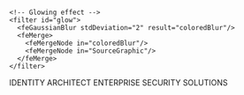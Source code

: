 <svg xmlns="http://www.w3.org/2000/svg" viewBox="0 0 800 200">
  <!-- Background Grid -->
  <defs>
    <pattern id="grid" width="40" height="40" patternUnits="userSpaceOnUse">
      <path d="M 40 0 L 0 0 0 40" fill="none" stroke="#1a1a1a" stroke-width="0.5"/>
    </pattern>
    
    <!-- Glowing effect -->
    <filter id="glow">
      <feGaussianBlur stdDeviation="2" result="coloredBlur"/>
      <feMerge>
        <feMergeNode in="coloredBlur"/>
        <feMergeNode in="SourceGraphic"/>
      </feMerge>
    </filter>
  </defs>
  
  <!-- Background with grid -->
  <rect width="800" height="200" fill="#000" />
  <rect width="800" height="200" fill="url(#grid)" opacity="0.3"/>
  
  <!-- Main Title -->
  <text x="400" y="80" fill="#FF0000" font-family="monospace" font-size="40" text-anchor="middle" filter="url(#glow)">
    IDENTITY ARCHITECT
    <animate attributeName="opacity" values="0.5;1;0.5" dur="4s" repeatCount="indefinite"/>
  </text>
  
  <!-- Decorative Circuit Lines -->
  <g stroke="#FF0000" stroke-width="2" fill="none">
    <path d="M 100,100 L 300,100" opacity="0.6">
      <animate attributeName="stroke-dasharray" values="0,1000;1000,0" dur="3s" repeatCount="indefinite"/>
    </path>
    <path d="M 500,100 L 700,100" opacity="0.6">
      <animate attributeName="stroke-dasharray" values="1000,0;0,1000" dur="3s" repeatCount="indefinite"/>
    </path>
  </g>
  
  <!-- Security Icons -->
  <g fill="#FF0000" opacity="0.8">
    <circle cx="50" cy="100" r="5">
      <animate attributeName="r" values="3;6;3" dur="2s" repeatCount="indefinite"/>
    </circle>
    <circle cx="750" cy="100" r="5">
      <animate attributeName="r" values="6;3;6" dur="2s" repeatCount="indefinite"/>
    </circle>
  </g>
  
  <!-- Subtitle -->
  <text x="400" y="120" fill="#8C8C8C" font-family="monospace" font-size="16" text-anchor="middle">
    ENTERPRISE SECURITY SOLUTIONS
  </text>
</svg>
